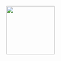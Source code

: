 <p align="center">
    <img src="https://img.shields.io/badge/powershell-scripts-red%20"
        height="130">
</p>


